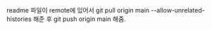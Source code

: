 
readme 파일이 remote에 있어서
git pull origin main --allow-unrelated-histories
해준 후
git push origin main
해줌.
